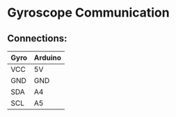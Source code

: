 # Gyroscope Communication

## Connections:

Gyro | Arduino
---|---
VCC  |  5V
GND  |  GND
SDA  |  A4
SCL  |  A5

